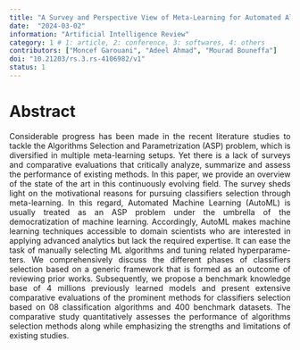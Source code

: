 ```yaml
---
title: "A Survey and Perspective View of Meta-Learning for Automated Algorithms Selection and Parametrization"
date:  "2024-03-02"
information: "Artificial Intelligence Review"
category: 1 # 1: article, 2: conference, 3: softwares, 4: others
contributors: ["Moncef Garouani", "Adeel Ahmad", "Mourad Bouneffa"]
doi: "10.21203/rs.3.rs-4106982/v1"
status: 1
---
```


# Abstract
<p style='text-align: justify;'>
Considerable progress has been made in the recent literature studies to tackle the Algorithms Selection and Parametrization (ASP) problem, which is diversified in multiple meta-learning setups. Yet there is a lack of surveys and comparative evaluations that critically analyze, summarize and assess the performance of existing methods. In this paper, we provide an overview of the state of the art in this continuously evolving field. The survey sheds light on the motivational reasons for pursuing classifiers selection through meta-learning. In this regard, Automated Machine Learning (AutoML) is usually treated as an ASP problem under the umbrella of the democratization of machine learning. Accordingly, AutoML makes machine learning techniques accessible to domain scientists who are interested in applying advanced analytics but lack the required expertise. It can ease the task of manually selecting ML algorithms and tuning related hyperparame-ters. We comprehensively discuss the different phases of classifiers selection based on a generic framework that is formed as an outcome of reviewing prior works. Subsequently, we propose a benchmark knowledge base of 4 millions previously learned models and present extensive comparative evaluations of the prominent methods for classifiers selection based on 08 classification algorithms and 400 benchmark datasets. The comparative study quantitatively assesses the performance of algorithms selection methods along while emphasizing the strengths and limitations of existing studies.
</p>
